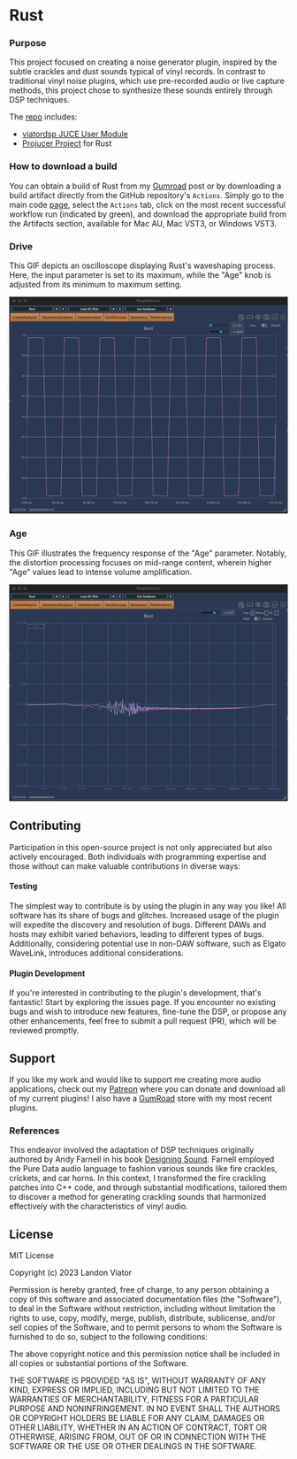 # Rust

### Purpose

This project focused on creating a noise generator plugin, inspired by the subtle crackles and dust sounds typical of vinyl records. In contrast to traditional vinyl noise plugins, which use pre-recorded audio or live capture methods, this project chose to synthesize these sounds entirely through DSP techniques.

The [repo](https://github.com/landonviator/viator-rust) includes:

- [viatordsp JUCE User Module](https://github.com/landonviator/viatordsp)
- [Projucer Project](https://github.com/landonviator/viator-rust/blob/main/viator-rust/viator-rust.jucer) for Rust

### How to download a build

You can obtain a build of Rust from my [Gumroad](https://viatordsp.gumroad.com/l/zyfng) post or by downloading a build artifact directly from the GitHub repository's `Actions`. Simply go to the main code [page](https://github.com/landonviator/viator-rust), select the `Actions` tab, click on the most recent successful workflow run (indicated by green), and download the appropriate build from the Artifacts section, available for Mac AU, Mac VST3, or Windows VST3.

### Drive

This GIF depicts an oscilloscope displaying Rust's waveshaping process. Here, the input parameter is set to its maximum, while the "Age" knob is adjusted from its minimum to maximum setting.

![Rust Oscilloscope Reading](https://github.com/landonviator/viator-rust/blob/main/rust-reading.gif)

### Age

This GIF illustrates the frequency response of the "Age" parameter. Notably, the distortion processing focuses on mid-range content, wherein higher "Age" values lead to intense volume amplification.

![Rust Age Parameter Response](https://github.com/landonviator/viator-rust/blob/main/rust-age.gif)

## Contributing

Participation in this open-source project is not only appreciated but also actively encouraged. Both individuals with programming expertise and those without can make valuable contributions in diverse ways:

#### Testing

The simplest way to contribute is by using the plugin in any way you like! All software has its share of bugs and glitches. Increased usage of the plugin will expedite the discovery and resolution of bugs. Different DAWs and hosts may exhibit varied behaviors, leading to different types of bugs. Additionally, considering potential use in non-DAW software, such as Elgato WaveLink, introduces additional considerations.

#### Plugin Development

If you're interested in contributing to the plugin's development, that's fantastic! Start by exploring the issues page. If you encounter no existing bugs and wish to introduce new features, fine-tune the DSP, or propose any other enhancements, feel free to submit a pull request (PR), which will be reviewed promptly.

## Support

If you like my work and would like to support me creating more audio applications, check out my [Patreon](https://www.patreon.com/ViatorDSP) where you can donate and download all of my current plugins! I also have a [GumRoad](https://viatordsp.gumroad.com/?_gl=1*18tqfoy*_ga*MTg2MjcxNDgyNS4xNjg5OTI3NDE3*_ga_6LJN6D94N6*MTY5MjM5NjQ1Ni4xODguMS4xNjkyMzk2NTExLjAuMC4w) store with my most recent plugins.

### References

This endeavor involved the adaptation of DSP techniques originally authored by Andy Farnell in his book [Designing Sound](https://mitpress.mit.edu/9780262014410/designing-sound/). Farnell employed the Pure Data audio language to fashion various sounds like fire crackles, crickets, and car horns. In this context, I transformed the fire crackling patches into C++ code, and through substantial modifications, tailored them to discover a method for generating crackling sounds that harmonized effectively with the characteristics of vinyl audio.

## License

MIT License

Copyright (c) 2023 Landon Viator

Permission is hereby granted, free of charge, to any person obtaining a copy
of this software and associated documentation files (the "Software"), to deal
in the Software without restriction, including without limitation the rights
to use, copy, modify, merge, publish, distribute, sublicense, and/or sell
copies of the Software, and to permit persons to whom the Software is
furnished to do so, subject to the following conditions:

The above copyright notice and this permission notice shall be included in all
copies or substantial portions of the Software.

THE SOFTWARE IS PROVIDED "AS IS", WITHOUT WARRANTY OF ANY KIND, EXPRESS OR
IMPLIED, INCLUDING BUT NOT LIMITED TO THE WARRANTIES OF MERCHANTABILITY,
FITNESS FOR A PARTICULAR PURPOSE AND NONINFRINGEMENT. IN NO EVENT SHALL THE
AUTHORS OR COPYRIGHT HOLDERS BE LIABLE FOR ANY CLAIM, DAMAGES OR OTHER
LIABILITY, WHETHER IN AN ACTION OF CONTRACT, TORT OR OTHERWISE, ARISING FROM,
OUT OF OR IN CONNECTION WITH THE SOFTWARE OR THE USE OR OTHER DEALINGS IN THE
SOFTWARE.
